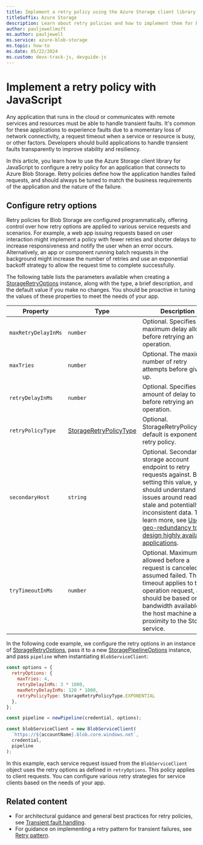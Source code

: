 ```yaml
---
title: Implement a retry policy using the Azure Storage client library for JavaScript
titleSuffix: Azure Storage
description: Learn about retry policies and how to implement them for Blob Storage. This article helps you set up a retry policy for Blob Storage requests using the Azure Storage client library for JavaScript. 
author: pauljewellmsft
ms.author: pauljewell
ms.service: azure-blob-storage
ms.topic: how-to
ms.date: 05/22/2024
ms.custom: devx-track-js, devguide-js
---
```


# Implement a retry policy with JavaScript

Any application that runs in the cloud or communicates with remote services and resources must be able to handle transient faults. It's common for these applications to experience faults due to a momentary loss of network connectivity, a request timeout when a service or resource is busy, or other factors. Developers should build applications to handle transient faults transparently to improve stability and resiliency. 

In this article, you learn how to use the Azure Storage client library for JavaScript to configure a retry policy for an application that connects to Azure Blob Storage. Retry policies define how the application handles failed requests, and should always be tuned to match the business requirements of the application and the nature of the failure.

## Configure retry options

Retry policies for Blob Storage are configured programmatically, offering control over how retry options are applied to various service requests and scenarios. For example, a web app issuing requests based on user interaction might implement a policy with fewer retries and shorter delays to increase responsiveness and notify the user when an error occurs. Alternatively, an app or component running batch requests in the background might increase the number of retries and use an exponential backoff strategy to allow the request time to complete successfully.

The following table lists the parameters available when creating a [StorageRetryOptions](/javascript/api/@azure/storage-blob/storageretryoptions) instance, along with the type, a brief description, and the default value if you make no changes. You should be proactive in tuning the values of these properties to meet the needs of your app.

| Property | Type | Description | Default value |
| --- | --- | --- | --- |
| `maxRetryDelayInMs` | `number` | Optional. Specifies the maximum delay allowed before retrying an operation. | 120 seconds (or 120 * 1000 ms) |
| `maxTries` | `number` | Optional. The maximum number of retry attempts before giving up. | 4 |
| `retryDelayInMs` | `number` | Optional. Specifies the amount of delay to use before retrying an operation. | 4 seconds (or 4 * 1000 ms) |
| `retryPolicyType` | [StorageRetryPolicyType](/javascript/api/@azure/storage-blob/storageretrypolicytype) | Optional. StorageRetryPolicyType, default is exponential retry policy. | StorageRetryPolicyType.Exponential |
| `secondaryHost` | `string` | Optional. Secondary storage account endpoint to retry requests against. Before setting this value, you should understand the issues around reading stale and potentially inconsistent data. To learn more, see [Use geo-redundancy to design highly available applications](../common/geo-redundant-design.md). | None |
| `tryTimeoutInMs` | `number` | Optional. Maximum time allowed before a request is canceled and assumed failed. This timeout applies to the operation request, and should be based on the bandwidth available to the host machine and proximity to the Storage service. | A value of 0 or undefined results in no default timeout on the client, and the server-side default timeout is used. To learn more, see [Timeouts for Blob service operations](/rest/api/storageservices/setting-timeouts-for-blob-service-operations). |

In the following code example, we configure the retry options in an instance of [StorageRetryOptions](/javascript/api/@azure/storage-blob/storageretryoptions), pass it to a new [StoragePipelineOptions](/javascript/api/@azure/storage-blob/storagepipelineoptions) instance, and pass `pipeline` when instantiating `BlobServiceClient`:

```javascript
const options = {
  retryOptions: {
    maxTries: 4,
    retryDelayInMs: 3 * 1000,
    maxRetryDelayInMs: 120 * 1000,
    retryPolicyType: StorageRetryPolicyType.EXPONENTIAL
  },
};

const pipeline = newPipeline(credential, options);

const blobServiceClient = new BlobServiceClient(
  `https://${accountName}.blob.core.windows.net`,
  credential,
  pipeline
);
```

In this example, each service request issued from the `BlobServiceClient` object uses the retry options as defined in `retryOptions`. This policy applies to client requests. You can configure various retry strategies for service clients based on the needs of your app.

## Related content

- For architectural guidance and general best practices for retry policies, see [Transient fault handling](/azure/architecture/best-practices/transient-faults).
- For guidance on implementing a retry pattern for transient failures, see [Retry pattern](/azure/architecture/patterns/retry).

